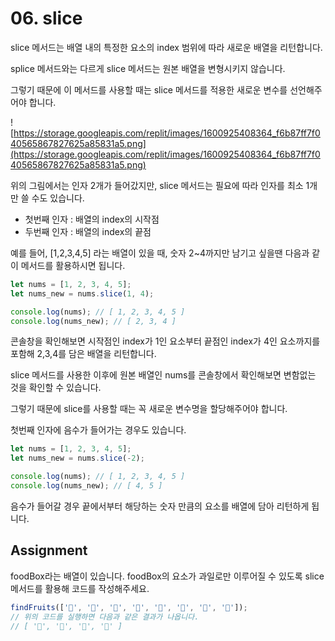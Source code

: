 # 06. slice

slice 메서드는 배열 내의 특정한 요소의 index 범위에 따라 새로운 배열을 리턴합니다.

splice 메서드와는 다르게 slice 메서드는 원본 배열을 변형시키지 않습니다.

그렇기 때문에 이 메서드를 사용할 때는 slice 메서드를 적용한 새로운 변수를 선언해주어야 합니다.

![https://storage.googleapis.com/replit/images/1600925408364_f6b87ff7f040565867827625a85831a5.png](https://storage.googleapis.com/replit/images/1600925408364_f6b87ff7f040565867827625a85831a5.png)

위의 그림에서는 인자 2개가 들어갔지만, slice 메서드는 필요에 따라 인자를 최소 1개만 쓸 수도 있습니다.

- 첫번째 인자 : 배열의 index의 시작점
- 두번째 인자 : 배열의 index의 끝점

예를 들어, [1,2,3,4,5] 라는 배열이 있을 때, 숫자 2~4까지만 남기고 싶을땐 다음과 같이 메서드를 활용하시면 됩니다.

```js
let nums = [1, 2, 3, 4, 5];
let nums_new = nums.slice(1, 4);

console.log(nums); // [ 1, 2, 3, 4, 5 ]
console.log(nums_new); // [ 2, 3, 4 ]
```

콘솔창을 확인해보면 시작점인 index가 1인 요소부터 끝점인 index가 4인 요소까지를 포함해 2,3,4를 담은 배열을 리턴합니다.

slice 메서드를 사용한 이후에 원본 배열인 nums를 콘솔창에서 확인해보면 변함없는 것을 확인할 수 있습니다.

그렇기 때문에 slice를 사용할 때는 꼭 새로운 변수명을 할당해주어야 합니다.

첫번째 인자에 음수가 들어가는 경우도 있습니다.

```js
let nums = [1, 2, 3, 4, 5];
let nums_new = nums.slice(-2);

console.log(nums); // [ 1, 2, 3, 4, 5 ]
console.log(nums_new); // [ 4, 5 ]
```

음수가 들어갈 경우 끝에서부터 해당하는 숫자 만큼의 요소를 배열에 담아 리턴하게 됩니다.

## Assignment

foodBox라는 배열이 있습니다. foodBox의 요소가 과일로만 이루어질 수 있도록 slice 메서드를 활용해 코드를 작성해주세요.

```js
findFruits(['🍕', '🍤', '🍇', '🥝', '🍒', '🍉', '🍗', '🍟']);
// 위의 코드를 실행하면 다음과 같은 결과가 나옵니다.
// [ '🍇', '🥝', '🍒', '🍉' ]
```
